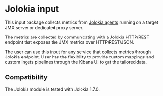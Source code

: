 # Jolokia input

This input package collects metrics from  [Jolokia agents](https://jolokia.org/reference/html/agents.html) running on a target JMX server or dedicated proxy server.

The metrics are collected by communicating with a Jolokia HTTP/REST endpoint that exposes the JMX metrics over HTTP/REST/JSON.

The user can use this input for any service that collects metrics through Jolokia endpoint. User has the flexibility to provide custom mappings and custom ingets pipelines through the Kibana UI to get the tailored data. 

## Compatibility

The Jolokia module is tested with Jolokia 1.7.0.
